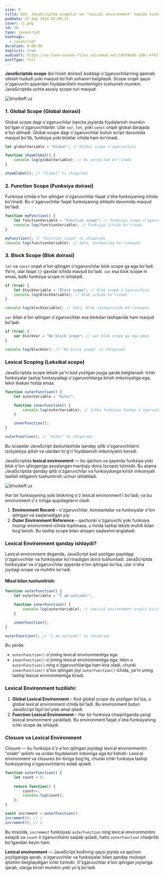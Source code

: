 ```yaml
---
size: 0
title: 018. JavaScriptda scopelar va "lexical environment" haqida tushuncha
pubDate: 23 Sep 2024 02:09:31
cover: /1.png
id: 18
type: javascript
hashtags:
  - javascript
duration: 0:00:00
explicit: true
audioUrl: https://us-tuna-sounds-files.voicemod.net/19df8e9b-140c-4f43-8c0e-09c162821765-1658350707858.mp3
postType: full
---
```

**JavaScriptda scope** (ko'rinish doirasi) koddagi o'zgaruvchilarning qamrab olinish hududi yoki mavjud bo'lish sohasini belgilaydi. Scope orqali qaysi o'zgaruvchi qayerdan foydalanilishi mumkinligini tushunish mumkin. JavaScriptda uchta asosiy scope turi mavjud:

![khodieff.uz](https://images.ctfassets.net/pzhspng2mvip/1d5LNFu1ftEWvcMipQd1GN/0e857b697ae5145af31467e30749586a/2-scope-chain.png "khodieff.uz")

### 1. **Global Scope (Global doirasi)**

   Global scope dagi o'zgaruvchilar barcha joylarda foydalanish mumkin bo'lgan o'zgaruvchilardir. Ular `var`, `let`, yoki `const` orqali global darajada e'lon qilinadi. Global scope dagi o'zgaruvchilar butun script davomida mavjud bo'lib, funksiya yoki bloklar ichida ham ko'rinadi.

```javascript
let globalVariable = "Global"; // Global scope o'zgaruvchisi

function showGlobal() {
    console.log(globalVariable); // Bu yerda ham ko'rinadi
}

showGlobal(); // "Global" ni chiqaradi
```

### 2. **Function Scope (Funksiya doirasi)**

   Funksiya ichida e'lon qilingan o'zgaruvchilar faqat o'sha funksiyaning ichida ko'rinadi. Bu o'zgaruvchilar faqat funksiyaning ishlashi davomida mavjud bo'ladi.

```javascript
function myFunction() {
    let functionVariable = "Function scope"; // Funksiya scope o'zgaruvchisi
    console.log(functionVariable); // Funksiya ichida ko'rinadi
}

myFunction(); // "Function scope" ni chiqaradi
console.log(functionVariable); // Xato, tashqarida ko'rinmaydi
```

### 3. **Block Scope (Blok doirasi)**

   `let` va `const` orqali e'lon qilingan o'zgaruvchilar blok scope ga ega bo'ladi. Ya'ni, ular faqat `{}` qavslar ichida mavjud bo'ladi. `var` esa blok scope ni emas, balki funksiya scope ni ishlatadi.

```javascript
if (true) {
    let blockVariable = "Block scope"; // Blok scope o'zgaruvchisi
    console.log(blockVariable); // Blok ichida ko'rinadi
}

console.log(blockVariable); // Xato, blok tashqarisida ko'rinmaydi
```

   `var` bilan e'lon qilingan o'zgaruvchilar esa blokdan tashqarida ham mavjud bo'ladi:

```javascript
if (true) {
    var blockVar = "No block scope"; // var blok scope ga ega emas
}

console.log(blockVar); // "No block scope" ni chiqaradi
```

### Lexical Scoping (Leksikal scope)

   JavaScriptda scope leksik ya'ni kod yozilgan joyga qarab belgilanadi. Ichki funksiyalar tashqi funksiyadagi o'zgaruvchilarga kirish imkoniyatiga ega, lekin teskari holda emas.

```javascript
function outerFunction() {
    let outerVariable = "Outer";

    function innerFunction() {
        console.log(outerVariable); // Ichki funksiya tashqi o'zgaruvchiga kira oladi
    }

    innerFunction();
}

outerFunction(); // "Outer" ni chiqaradi
```

Bu scopelar JavaScript dasturlashida qanday qilib o'zgaruvchilarni izolyatsiya qilish va ulardan to'g'ri foydalanish imkoniyatini beradi.

JavaScriptda **lexical environment**  — bu qachon va qayerda funksiya yoki blok e'lon qilinganiga asoslangan mantiqiy doira (scope) tizimidir. Bu atama JavaScriptda qanday qilib o'zgaruvchilar va funksiyalarga kirish imkoniyati tashkil etilganini tushuntirish uchun ishlatiladi.

![khodieff.uz](https://pbs.twimg.com/media/EYcOWUSX0AAnW7D?format=png&name=4096x4096 "khodieff.uz | Js")

Har bir funksiyaning yoki blokning o'z lexical environment'i bo'ladi, va bu environment o'z ichiga quyidagilarni oladi:

1. **Environment Record** – o'zgaruvchilar, konstantalar va funksiyalar e'lon qilingan va saqlanadigan joy.
2. **Outer Environment Reference** – qachonki o'zgaruvchi yoki funksiya hozirgi environment ichida topilmasa, u holda tashqi leksik muhiti bilan bog'lanish. Bu tashqi scope bilan aloqani saqlashni anglatadi.

### Lexical Environment qanday ishlaydi?



Lexical environment deganda, JavaScript kod yozilgan paytdagi o'zgaruvchilar va funksiyalar ko'rinadigan doira tushuniladi. JavaScriptda funksiyalar va o'zgaruvchilar qayerda e'lon qilingan bo'lsa, ular o'sha joydagi scope va muhitni ko'radi.

#### Misol bilan tushuntirish:

```javascript
function outerFunction() {
    let outerVariable = "I am outside!";

    function innerFunction() {
        console.log(outerVariable); // Lexical environment orqali kirish
    }

    innerFunction();
}

outerFunction(); // "I am outside!" ni chiqaradi
```

Bu yerda:

* `outerFunction()` o'zining lexical environmentiga ega.
* `innerFunction()` o'zining lexical environmentiga ega, lekin u `outerFunction()` ning o'zgaruvchilariga ham kira oladi, chunki `innerFunction()` e'lon qilingan joyi `outerFunction()` ichida, ya'ni uning tashqi lexical environmentiga kiradi.

### Lexical Environment tuzilishi:

1. **Global Lexical Environment** – Kod global scope da yozilgan bo'lsa, u global lexical environment ichida bo'ladi. Bu environment butun JavaScript fayli bo'ylab amal qiladi.
2. **Function Lexical Environment** – Har bir funksiya chaqirilganda yangi lexical environment yaratiladi. Bu environment faqat o'sha funksiyaning ichki scope da ishlaydi.

### Closure va Lexical Environment



Closure — bu funksiya o'z e'lon qilingan joyidagi lexical environmentni "eslab" qolishi va undan foydalanish imkoniga ega bo'lishidir. Lexical environment va closures bir-biriga bog'liq, chunki ichki funksiya tashqi funksiyaning o'zgaruvchilarini eslab qoladi.

```javascript
function outerFunction() {
    let count = 0;
    
    return function() {
        count++;
        console.log(count);
    };
}

const increment = outerFunction();
increment(); // 1
increment(); // 2
```

Bu misolda, `increment` funksiyasi `outerFunction` ning lexical environmentini eslaydi va `count` o'zgaruvchisini saqlab qoladi, hatto `outerFunction` chaqirilib bo'lgandan keyin ham. 

**Lexical environment** — JavaScript kodining qaysi joyida va qachon yozilganiga qarab, o'zgaruvchilar va funksiyalar bilan qanday muloqot qilishini belgilaydigan ichki tizimdir. O'zgaruvchilar e'lon qilingan joylariga qarab, ularga kirish mumkin yoki yo'q bo'ladi.